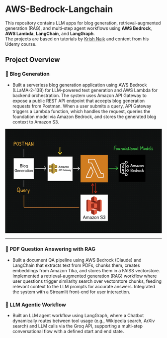 # AWS-Bedrock-Langchain

This repository contains LLM apps for blog generation, retrieval-augmented generation (RAG), and multi-step agent workflows using **AWS Bedrock**, **AWS Lambda**, **LangChain**, and **LangGraph**.  
The projects are based on tutorials by [Krish Naik](https://www.youtube.com/@krishnaik06) and content from his Udemy course.

## Project Overview

### 📝 Blog Generation
- Built a serverless blog generation application using AWS Bedrock (LLaMA-2-13B) for LLM-powered text generation and AWS Lambda for backend orchestration. The system uses Amazon API Gateway to expose a public REST API endpoint that accepts blog generation requests from Postman. When a user submits a query, API Gateway triggers a Lambda function, which handles the request, queries the foundation model via Amazon Bedrock, and stores the generated blog context to Amazon S3.

<p align="center">
  <img src="blog_generation_workflow.png" alt="Blog generation workflow" width="600"/>
</p>

---

### 📄 PDF Question Answering with RAG
- Built a document QA pipeline using AWS Bedrock (Claude) and LangChain that extracts text from PDFs, chunks them, creates embeddings from Amazon Tika, and stores them in a FAISS vectorstore. Implemented a retrieval-augmented generation (RAG) workflow where user questions trigger similarity search over vectorstore chunks, feeding relevant context to the LLM prompts for accurate answers. Integrated the system with a Streamlit front-end for user interaction.


### 🤖 LLM Agentic Workflow
- Built an LLM agent workflow using LangGraph, where a Chatbot dynamically routes between tool usage (e.g., Wikipedia search, ArXiv search) and LLM calls via the Groq API, supporting a multi-step conversational flow with a defined start and end state.

